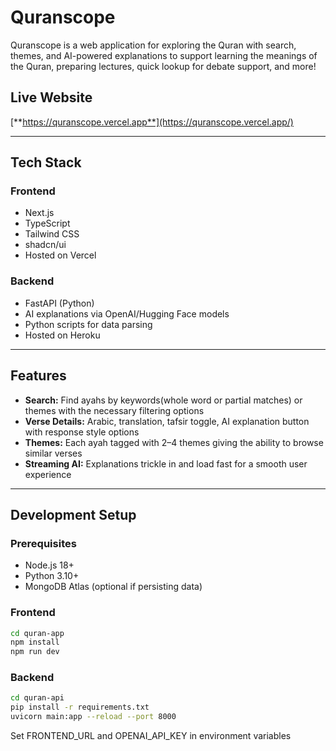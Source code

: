 # Quranscope

Quranscope is a web application for exploring the Quran with search, themes, and AI-powered explanations to support learning the meanings of the Quran, preparing lectures, quick lookup for debate support, and more!

## Live Website
[**https://quranscope.vercel.app**](https://quranscope.vercel.app/)

---

## Tech Stack

### Frontend
- Next.js
- TypeScript
- Tailwind CSS
- shadcn/ui
- Hosted on Vercel

### Backend
- FastAPI (Python)
- AI explanations via OpenAI/Hugging Face models
- Python scripts for data parsing
- Hosted on Heroku

---

## Features
-  **Search:** Find ayahs by keywords(whole word or partial matches) or themes with the necessary filtering options
-  **Verse Details:** Arabic, translation, tafsir toggle, AI explanation button with response style options
-  **Themes:** Each ayah tagged with 2–4 themes giving the ability to browse similar verses
-  **Streaming AI:** Explanations trickle in and load fast for a smooth user experience  

---

## Development Setup

### Prerequisites
- Node.js 18+
- Python 3.10+
- MongoDB Atlas (optional if persisting data)

### Frontend
```bash
cd quran-app
npm install
npm run dev
```

### Backend
```bash
cd quran-api
pip install -r requirements.txt
uvicorn main:app --reload --port 8000
```

Set FRONTEND_URL and OPENAI_API_KEY in environment variables
